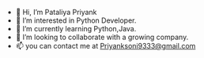 - 👋 Hi, I’m Pataliya Priyank 
- 👀 I’m interested in Python Developer.
- 🌱 I’m currently learning Python,Java.
- 💞️ I’m looking to collaborate with a growing company. 
- 📫 you can contact me at
 Priyanksoni9333@gmail.com 

<!---
PriyankSoni058/PriyankSoni058 is a ✨ special ✨ repository because its `README.md` (this file) appears on your GitHub profile.
You can click the Preview link to take a look at your changes.
--->
